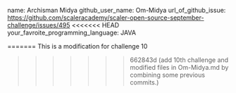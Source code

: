 name: Archisman Midya
github_user_name: Om-Midya
url_of_github_issue: https://github.com/scaleracademy/scaler-open-source-september-challenge/issues/495
<<<<<<< HEAD
your_favroite_programming_language: JAVA

=======
This is a modification for challenge 10
>>>>>>> 662843d (add 10th challenge and modified files in Om-Midya.md by combining some previous commits.)
